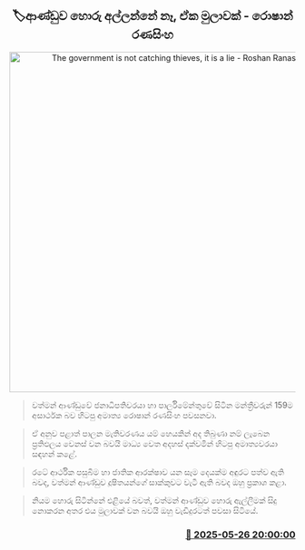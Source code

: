 <p align='center'><b><h2 align='center' title='The government is not catching thieves, it is a lie - Roshan Ranasinghe'>🏷ආණ්ඩුව හොරු අල්ලන්නේ නෑ, ඒක මුලාවක් - රොෂාන් රණසිංහ</h2></b></p>
<p align='center'><img src='https://helakuru.sgp1.cdn.digitaloceanspaces.com/esana/images/lib/roshan-ranasinhe-media-2025.jpg' width='600' alt='The government is not catching thieves, it is a lie - Roshan Ranasinghe'></p>

> වත්මන් ආණ්ඩුවේ ජනාධිපතිවරයා හා පාර්ලිමේන්තුවේ සිටින මන්ත්‍රීවරුන් 159ම අසාර්ථක බව හිටපු අමාත්‍ය රොෂාන් රණසිංහ පවසනවා.

> ඒ අනුව පළාත් පාලන මැතිවරණය යම් හෙයකින් අද තිබුණා නම් ලැබෙන ප්‍රතිඵලය වෙනස් වන බවයි මාධ්‍ය වෙත අදහස් දක්වමින් හිටපු අමාත්‍යවරයා සඳහන් කළේ.

> රටේ ආර්ථික පසුබිම හා ජාතික ආරක්ෂාව යන සෑම දෙයක්ම අඳුරට පත්ව ඇති බවද, වත්මන් ආණ්ඩුව දූෂිතයන්ගේ සාක්කුවට වැටී ඇති බවද ඔහු ප්‍රකාශ කළා.

> නියම හොරු සිටින්නේ එළියේ බවත්, වත්මන් ආණ්ඩුව හොරු ඇල්ලීමක් සිදු ‍නොකරන අතර එය මුලාවක් වන බවයි ඔහු වැඩිදුරටත් පවසා සිටියේ.



<h3 align='right'><a href='https://www.helakuru.lk/esana/p/110439/'>📅 2025-05-26 20:00:00</a></h3>
